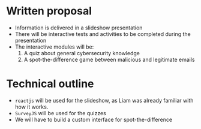 # Written proposal

- Information is delivered in a slideshow presentation
- There will be interactive tests and activities to be completed during the presentation
- The interactive modules will be:
    1. A quiz about general cybersecurity knowledge
    2. A spot-the-difference game between malicious and legitimate emails

# Technical outline

- `reactjs` will be used for the slideshow, as Liam was already familiar with how it works.
- `SurveyJS` will be used for the quizzes
- We will have to build a custom interface for spot-the-difference
